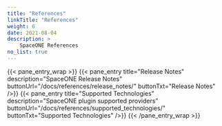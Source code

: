 ```yaml
---
title: "References"
linkTitle: "References"
weight: 6
date: 2021-08-04
description: >
    SpaceONE References
no_list: true
---
```


{{< pane_entry_wrap >}}
{{< pane_entry title="Release Notes" description="SpaceONE Release Notes" buttonUrl="/docs/references/release_notes/" buttonTxt="Release Notes" />}}
{{< pane_entry title="Supported Technologies" description="SpaceONE plugin supported providers" buttonUrl="/docs/references/supported_technologies/" buttonTxt="Supported Technologies" />}}
{{< /pane_entry_wrap >}}
